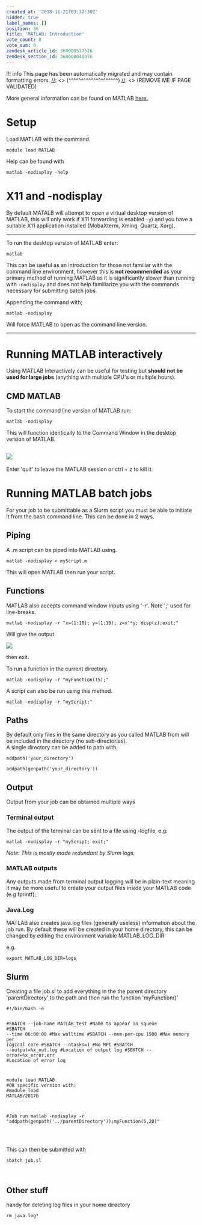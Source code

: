 ```yaml
---
created_at: '2018-11-21T03:32:30Z'
hidden: true
label_names: []
position: 36
title: 'MATLAB: Introduction'
vote_count: 0
vote_sum: 0
zendesk_article_id: 360000577576
zendesk_section_id: 360000040076
---
```




[//]: <> (REMOVE ME IF PAGE VALIDATED)
[//]: <> (vvvvvvvvvvvvvvvvvvvv)
!!! info
    This page has been automatically migrated and may contain formatting errors.
[//]: <> (^^^^^^^^^^^^^^^^^^^^)
[//]: <> (REMOVE ME IF PAGE VALIDATED)

<p>More general information can be found on MATLAB <a href="https://support.nesi.org.nz/hc/en-gb/articles/212639047-MATLAB">here.</a></p>
<h1>Setup</h1>
<p>Load MATLAB with the command.</p>
<pre><code>module load MATLAB</code></pre>
<p>Help can be found with</p>
<pre><code>matlab -nodisplay -help</code></pre>
<h1>X11 and -nodisplay</h1>
<p>By default MATALB will attempt to open a virtual desktop version of MATLAB, this will only work if X11 forwarding is enabled <code>-y</code>) and you have a suitable X11 application installed (MobaXterm, Xming, Quartz, Xorg).</p>
<hr>
<p>To run the desktop version of MATLAB enter:</p>
<pre><code>matlab</code></pre>
<p>This can be useful as an introduction for those not familiar with the command line environment, however this is <strong>not recommended</strong> as your primary method of running MATLAB<strong> </strong>as it is significantly slower than running with <code>-nodisplay</code> and does not help familiarize you with the commands necessary for submitting batch jobs.</p>
<p>Appending the command with;</p>
<pre><code>matlab -nodisplay</code></pre>
<p>Will force MATLAB to open as the command line version.</p>
<hr>
<h1>Running MATLAB interactively</h1>
<p>Using MATLAB interactively can be useful for testing but <strong>should not be used for large jobs</strong> (anything with multiple CPU's or multiple hours).</p>
<h2>CMD MATLAB</h2>
<p>To start the command line version of MATLAB run:</p>
<pre><code>matlab -nodisplay</code></pre>
<p>This will function identically to the Command Window in the desktop version of MATLAB.</p>
<h2><img src="https://support.nesi.org.nz/hc/article_attachments/360001327855"></h2>
<p>Enter 'quit' to leave the MATLAB session or ctrl + z to kill it.</p>
<h1>Running MATLAB batch jobs</h1>
<p>For your job to be submittable as a Slurm script you must be able to initiate it from the bash command line. This can be done in 2 ways.</p>
<h2>Piping</h2>
<p>A .m script can be piped into MATLAB using.</p>
<pre><code>matlab -nodisplay &lt; myScript.m</code></pre>
<p>This will open MATLAB then run your script. </p>
<h2>Functions</h2>
<p>MATLAB also accepts command window inputs using '-r'. Note ';' used for line-breaks.</p>
<pre><code>matlab -nodisplay -r "x=(1:10); y=(1:10); z=x'*y; disp(z);exit;"</code></pre>
<p>Will give the output</p>
<p><img src="https://support.nesi.org.nz/hc/article_attachments/360001330035"></p>
<p>then exit.</p>
<p>To run a function in the current directory.</p>
<pre><code>matlab -nodisplay -r "myFunction(15);"</code></pre>
<p>A script can also be run using this method.</p>
<pre><code>matlab -nodisplay -r "myScript;"</code></pre>
<h2>Paths</h2>
<p>By default only files in the same directory as you called MATLAB from will be included in the directory (no sub-directories).<br> A single directory can be added to path with;</p>
<pre><code>addpath('your_directory') </code></pre>
<pre><code>addpath(genpath('your_directory'))</code></pre>
<h2>Output</h2>
<p>Output from your job can be obtained multiple ways</p>
<h3>Terminal output</h3>
<p>The output of the terminal can be sent to a file using -logfile, e.g:</p>
<pre><code>matlab -nodisplay -r "myScript; exit;"</code></pre>
<p><em>Note: This is mostly made redundant by Slurm logs.</em></p>
<h3>MATLAB outputs</h3>
<p>Any outputs made from terminal output logging will be in plain-text meaning it may be more useful to create your output files inside your MATLAB code (e.g fprintf);</p>
<h3>Java.Log</h3>
<p>MATLAB also creates java.log files (generally useless) information about the job run. By default these will be created in your home directory, this can be changed by editing the environment variable MATLAB_LOG_DIR</p>
<p>e.g.</p>
<pre><code>export MATLAB_LOG_DIR=logs</code></pre>
<h2>Slurm</h2>
<p>Creating a file job.sl to add everything in the the parent directory 'parentDirectory' to the path and then run the function 'myFunction()'</p>
<pre><code>#!/bin/bash -e

#SBATCH --job-name MATLAB_test        #Name to appear in squeue<br>#SBATCH --time          06:00:00      #Max walltime
#SBATCH --mem-per-cpu   1500          #Max memory per <em>logical</em> core
#SBATCH --ntasks=1                    #No MPI
#SBATCH --output=%x_out.log           #Location of output log
#SBATCH --error=%x_error.err          #Location of error log

module load MATLAB<br>#OR specific version with;<br>#module load MATLAB/2017b

#Job run
matlab -nodisplay -r "addpath(genpath('../parentDirectory'));myFunction(5,20)"</code></pre>
<p> </p>
<p>This can then be submitted with</p>
<pre><code>sbatch job.sl</code></pre>
<p> </p>
<h2>Other stuff</h2>
<p>handy for deleting log files in your home directory</p>
<pre><code>rm java.log*</code></pre>